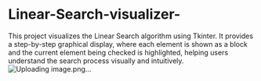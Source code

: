 # Linear-Search-visualizer-
This project visualizes the Linear Search algorithm using Tkinter. It provides a step-by-step graphical display, where each element is shown as a block and the current element being checked is highlighted, helping users understand the search process visually and intuitively.
![Uploading image.png…]()
